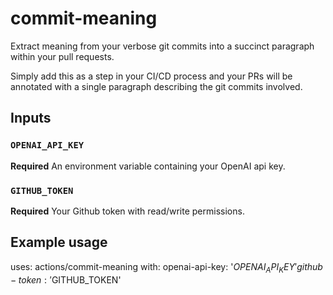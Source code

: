 # commit-meaning

Extract meaning from your verbose git commits into a succinct paragraph within your pull requests.

Simply add this as a step in your CI/CD process and your PRs will be annotated with a single
paragraph describing the git commits involved.

## Inputs

### `OPENAI_API_KEY`

**Required** An environment variable containing your OpenAI api key.

### `GITHUB_TOKEN`

**Required** Your Github token with read/write permissions.

## Example usage

uses: actions/commit-meaning
with:
  openai-api-key: '$OPENAI_API_KEY'
  github-token: '$GITHUB_TOKEN'
